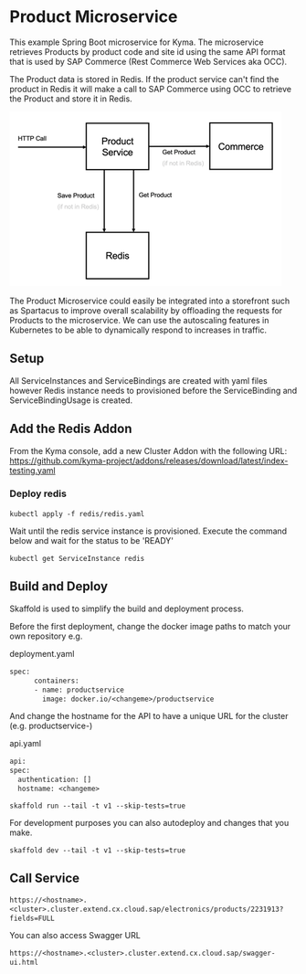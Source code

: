 # Product Microservice

This example Spring Boot microservice for Kyma. The microservice retrieves Products by product code and site id using the same API format that is used by SAP Commerce (Rest Commerce Web Services aka OCC).

The Product data is stored in Redis. If the product service can't find the product in Redis it will make a call to SAP Commerce using OCC to retrieve the Product and store it in Redis.

![Diagram](./productservice.png)

The Product Microservice could easily be integrated into a storefront such as Spartacus to improve overall scalability by offloading the requests for Products to the microservice. We can use the autoscaling features in Kubernetes to be able to dynamically respond to increases in traffic.


## Setup

All ServiceInstances and ServiceBindings are created with yaml files however Redis instance needs to provisioned before the ServiceBinding and ServiceBindingUsage is created.


## Add the Redis Addon

From the Kyma console, add a new Cluster Addon with the following URL: https://github.com/kyma-project/addons/releases/download/latest/index-testing.yaml
 

### Deploy redis

```
kubectl apply -f redis/redis.yaml
```

Wait until the redis service instance is provisioned. Execute the command below and wait for the status to be 'READY'

```
kubectl get ServiceInstance redis 
```

## Build and Deploy

Skaffold is used to simplify the build and deployment process. 

Before the first deployment, change the docker image paths to match your own repository e.g.

deployment.yaml
```
spec:
      containers:
      - name: productservice
        image: docker.io/<changeme>/productservice
```

And change the hostname for the API to have a unique URL for the cluster (e.g. productservice-<namespace>)

api.yaml
```
api:
spec:
  authentication: []
  hostname: <changeme>
```

```
skaffold run --tail -t v1 --skip-tests=true
```

For development purposes you can also autodeploy and changes that you make.

```
skaffold dev --tail -t v1 --skip-tests=true
```

## Call Service

```
https://<hostname>.<cluster>.cluster.extend.cx.cloud.sap/electronics/products/2231913?fields=FULL
```

You can also access Swagger URL

```
https://<hostname>.<cluster>.cluster.extend.cx.cloud.sap/swagger-ui.html
```



